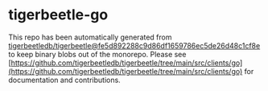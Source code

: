 # tigerbeetle-go
This repo has been automatically generated from [tigerbeetledb/tigerbeetle@fe5d892288c9d86df1659786ec5de26d48c1cf8e](https://github.com/tigerbeetledb/tigerbeetle/commit/fe5d892288c9d86df1659786ec5de26d48c1cf8e) to keep binary blobs out of the monorepo. Please see [https://github.com/tigerbeetledb/tigerbeetle/tree/main/src/clients/go](https://github.com/tigerbeetledb/tigerbeetle/tree/main/src/clients/go) for documentation and contributions.
